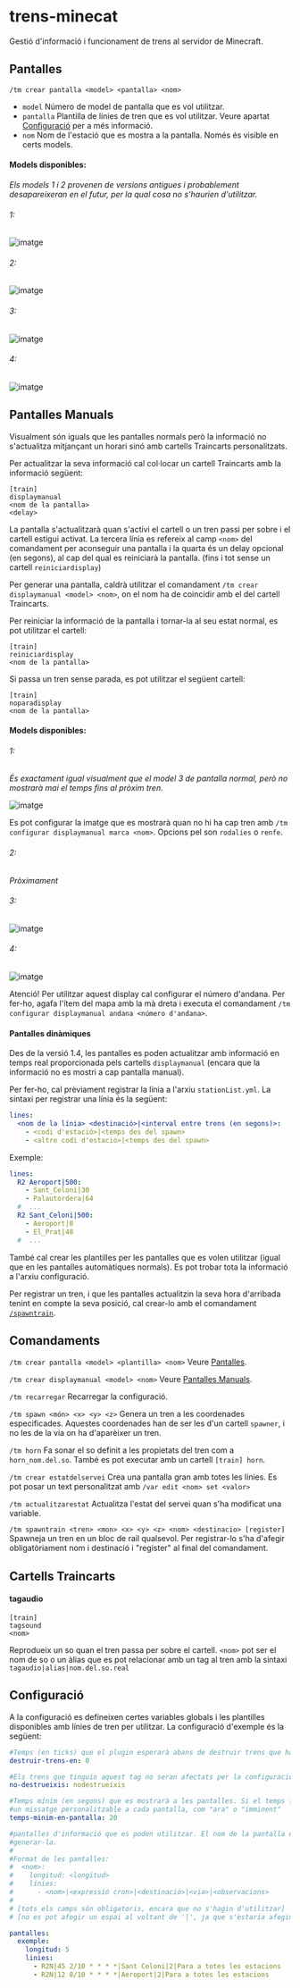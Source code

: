 # trens-minecat
Gestió d'informació i funcionament de trens al servidor de Minecraft.

## Pantalles

`/tm crear pantalla <model> <pantalla> <nom>`
  - `model` Número de model de pantalla que es vol utilitzar.
  - `pantalla` Plantilla de línies de tren que es vol utilitzar. Veure apartat [Configuració](#Configuració) per a més informació. 
  - `nom` Nom de l'estació que es mostra a la pantalla. Només és visible en certs models.

#### Models disponibles:
_Els models 1 i 2 provenen de versions antigues i probablement desapareixeran en el futur, per la qual cosa no s'haurien d'utilitzar._
###### 1: 
![imatge](/imatges/1.png)

###### 2:
![imatge](/imatges/2.png)

###### 3:
![imatge](/imatges/3a.png)

###### 4:
![imatge](/imatges/4.png)

## Pantalles Manuals

Visualment són iguals que les pantalles normals però la informació no s'actualitza mitjançant un horari sinó amb cartells Traincarts personalitzats.

Per actualitzar la seva informació cal col·locar un cartell Traincarts amb la informació següent:
```
[train]
displaymanual
<nom de la pantalla>
<delay>
```
La pantalla s'actualitzarà quan s'activi el cartell o un tren passi per sobre i el cartell estigui activat. La tercera línia es refereix al camp `<nom>` del comandament per aconseguir una pantalla i la quarta és un delay opcional (en segons), al cap del qual es reiniciarà la pantalla. (fins i tot sense un cartell `reiniciardisplay`)

Per generar una pantalla, caldrà utilitzar el comandament `/tm crear displaymanual <model> <nom>`, on el nom ha de coincidir amb el del cartell Traincarts.

Per reiniciar la informació de la pantalla i tornar-la al seu estat normal, es pot utilitzar el cartell:
```
[train]
reiniciardisplay
<nom de la pantalla>
```

Si passa un tren sense parada, es pot utilitzar el següent cartell:
```
[train]
noparadisplay
<nom de la pantalla>
```

#### Models disponibles:

###### 1:
_És exactament igual visualment que el model 3 de pantalla normal, però no mostrarà mai el temps fins al pròxim tren._

![imatge](/imatges/3a.png)

Es pot configurar la imatge que es mostrarà quan no hi ha cap tren amb `/tm configurar displaymanual marca <nom>`. Opcions pel <nom> son `rodalies` o `renfe`.

###### 2:
_Pròximament_

###### 3:
![imatge](/imatges/manual/3.png)

###### 4:

![imatge](/imatges/manual/4.png)

Atenció! Per utilitzar aquest display cal configurar el número d'andana. Per fer-ho, agafa l'ítem del mapa amb la mà dreta i executa el comandament `/tm configurar displaymanual andana <número d'andana>`.

#### Pantalles dinàmiques

Des de la versió 1.4, les pantalles es poden actualitzar amb informació en temps real proporcionada pels cartells `displaymanual` (encara que la informació no es mostri a cap pantalla manual).

Per fer-ho, cal prèviament registrar la línia a l'arxiu `stationList.yml`. La sintaxi per registrar una línia és la següent:
```yaml
lines:
  <nom de la línia> <destinació>|<interval entre trens (en segons)>:
    - <codi d'estació>|<temps des del spawn>
    - <altre codi d'estació>|<temps des del spawn>
```
Exemple:
```yaml
lines:
  R2 Aeroport|500:
    - Sant_Celoni|30
    - Palautordera|64
  #  ...
  R2 Sant_Celoni|500:
    - Aeroport|0
    - El_Prat|48
  #  ...
```

També cal crear les plantilles per les pantalles que es volen utilitzar (igual que en les pantalles automàtiques normals). Es pot trobar tota la informació a l'arxiu configuració.

Per registrar un tren, i que les pantalles actualitzin la seva hora d'arribada tenint en compte la seva posició, cal crear-lo amb el comandament [`/spawntrain`](#Comandaments).
## Comandaments

`/tm crear pantalla <model> <plantilla> <nom>` Veure [Pantalles](#Pantalles).

`/tm crear displaymanual <model> <nom>` Veure [Pantalles Manuals](#Pantalles-Manuals).

`/tm recarregar` Recarregar la configuració.

`/tm spawn <món> <x> <y> <z>` Genera un tren a les coordenades especificades. Aquestes coordenades han de ser les d'un cartell `spawner`, i no les de la via on ha d'aparèixer un tren.

`/tm horn` Fa sonar el so definit a les propietats del tren com a `horn_nom.del.so`. També es pot executar amb un cartell `[train] horn`.

`/tm crear estatdelservei` Crea una pantalla gran amb totes les línies. Es pot posar un text personalitzat amb `/var edit <nom> set <valor>`

`/tm actualitzarestat` Actualitza l'estat del servei quan s'ha modificat una variable.

`/tm spawntrain <tren> <mon> <x> <y> <z> <nom> <destinacio> [register]` Spawneja un tren en un bloc de rail qualsevol. Per registrar-lo s'ha d'afegir obligatòriament nom i destinació i "register" al final del comandament.

## Cartells Traincarts

#### tagaudio
```
[train]
tagsound
<nom>
```
Reprodueix un so quan el tren passa per sobre el cartell. `<nom>` pot ser el nom de so o un àlias que es pot relacionar amb un tag al tren amb la sintaxi `tagaudio|alias|nom.del.so.real`

## Configuració

A la configuració es defineixen certes variables globals i les plantilles disponibles amb línies de tren per utilitzar. La configuració d'exemple és la següent:

```yaml
#Temps (en ticks) que el plugin esperarà abans de destruir trens que hagin estat aturats. 0 desactiva la funció.
destruir-trens-en: 0

#Els trens que tinguin aquest tag no seran afectats per la configuració anterior i, per tant, no es destruiran mai.
no-destrueixis: nodestrueixis

#Temps mínim (en segons) que es mostrarà a les pantalles. Si el temps fins al proper tren és menor que això es mostrarà
#un missatge personalitzable a cada pantalla, com "ara" o "imminent"
temps-minim-en-pantalla: 20

#pantalles d'informació que es poden utilitzar. El nom de la pantalla és el que s'utilitzarà en el comandament per
#generar-la.
#
#Format de les pantalles:
#  <nom>:
#    longitud: <longitud>
#    línies:
#      - <nom>|<expressió cron>|<destinació>|<via>|<observacions>
#
# [tots els camps són obligatoris, encara que no s'hagin d'utilitzar]
# [no es pot afegir un espai al voltant de '|', ja que s'estaria afegint al camp corresponent]

pantalles:
  exemple:
    longitud: 5
    linies:
      - R2N|45 2/10 * * * *|Sant Celoni|2|Para a totes les estacions
      - R2N|12 8/10 * * * *|Aeroport|2|Para a totes les estacions
```
